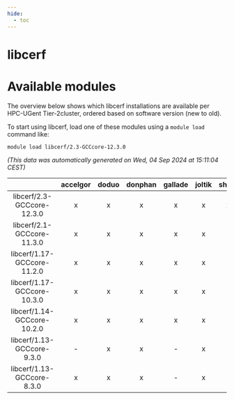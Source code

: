 ```yaml
---
hide:
  - toc
---
```


libcerf
=======

# Available modules


The overview below shows which libcerf installations are available per HPC-UGent Tier-2cluster, ordered based on software version (new to old).

To start using libcerf, load one of these modules using a `module load` command like:

```shell
module load libcerf/2.3-GCCcore-12.3.0
```

*(This data was automatically generated on Wed, 04 Sep 2024 at 15:11:04 CEST)*  

| |accelgor|doduo|donphan|gallade|joltik|shinx|skitty|
| :---: | :---: | :---: | :---: | :---: | :---: | :---: | :---: |
|libcerf/2.3-GCCcore-12.3.0|x|x|x|x|x|x|x|
|libcerf/2.1-GCCcore-11.3.0|x|x|x|x|x|-|x|
|libcerf/1.17-GCCcore-11.2.0|x|x|x|x|x|-|x|
|libcerf/1.17-GCCcore-10.3.0|x|x|x|x|x|-|x|
|libcerf/1.14-GCCcore-10.2.0|x|x|x|x|x|-|x|
|libcerf/1.13-GCCcore-9.3.0|-|x|x|-|x|-|x|
|libcerf/1.13-GCCcore-8.3.0|x|x|x|-|x|-|x|
